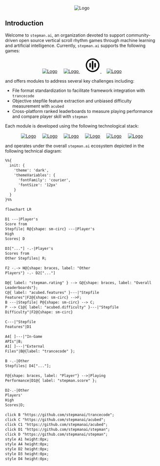 <!-- PROJECT LOGO -->
<br />
<div align="center">
    <picture>
        <source srcset="assets/logo/stepman.ai/dark-mode/stepmanai.png"  media="(prefers-color-scheme: dark)">
        <img src="assets/logo/acubed/no-dark-mode/stepmanai.png" alt="Logo" width="200px" height=auto>
    </picture>
</div>

## Introduction
Welcome to `stepman.ai`, an organization devoted to support community-driven open source vertical scroll rhythm games through machine learning and artificial intelligence. Currently, `stepman.ai` supports the following games:
  <p align="center">
    <a href="https://etternaonline.com/"><picture>
        <source srcset="assets/logo/etterna/dark-mode.svg"  media="(prefers-color-scheme: dark)">
        <img src="assets/logo/etterna/no-dark-mode.svg" alt="Logo" width="50px" height=auto></a>
    </picture></a>ㅤ
    <a href="https://www.flashflashrevolution.com/"><picture>
        <source srcset="assets/logo/ffr/dark-mode.svg"  media="(prefers-color-scheme: dark)">
        <img src="assets/logo/ffr/no-dark-mode.svg" alt="Logo" width="50px" height=auto>
    </picture></a>ㅤ
    <a href="https://osu.ppy.sh/"><picture>
        <source srcset="assets/logo/osumania/dark-mode.svg"  media="(prefers-color-scheme: dark)">
        <img src="assets/logo/osumania/no-dark-mode.svg" alt="Logo" width="50px" height=auto>
    </picture></a>ㅤ
    <a href="https://quavergame.com/"><picture>
        <source srcset="assets/logo/quaver/dark-mode.svg"  media="(prefers-color-scheme: dark)">
        <img src="assets/logo/quaver/no-dark-mode.svg" alt="Logo" width="50px" height=auto>
    </picture></a>
  </p>

and offers modules to address several key challenges including:
- File format standardization to facilitate framework integration with `trancecode`
- Objective stepfile feature extraction and unbiased difficulty measurement with `acubed`
- Cross-platform ranked leaderboards to measure playing performance and compare player skill with `stepman`

Each module is developed using the following technological stack:
<p align="center">
    <a href="https://www.python.org/"><picture>
        <source srcset="https://cdn.simpleicons.org/python/000/fff"  media="(prefers-color-scheme: dark)">
        <img src="https://cdn.simpleicons.org/python/000/000" alt="Logo" width="50px" height=auto></a>
    </picture></a>ㅤ
    <a href="https://github.com/features/actions"><picture>
        <source srcset="https://cdn.simpleicons.org/githubactions/000/fff"  media="(prefers-color-scheme: dark)">
        <img src="https://cdn.simpleicons.org/githubactions/000/000" alt="Logo" width="50px" height=auto></a>
    </picture></a>ㅤ
    <a href="https://ubuntu.com/"><picture>
        <source srcset="https://cdn.simpleicons.org/ubuntu/000/fff"  media="(prefers-color-scheme: dark)">
        <img src="https://cdn.simpleicons.org/ubuntu/000/000" alt="Logo" width="50px" height=auto></a>
    </picture></a>ㅤ
    <a href="https://pypi.org/"><picture>
        <source srcset="https://cdn.simpleicons.org/pypi/000/fff"  media="(prefers-color-scheme: dark)">
        <img src="https://cdn.simpleicons.org/pypi/000/000" alt="Logo" width="50px" height=auto></a>
    </picture></a>ㅤ
    <a href="https://www.docker.com/"><picture>
        <source srcset="https://cdn.simpleicons.org/docker/000/fff"  media="(prefers-color-scheme: dark)">
        <img src="https://cdn.simpleicons.org/docker/000/000" alt="Logo" width="50px" height=auto></a>
    </picture></a>ㅤ
    <a href="https://www.mongodb.com/"><picture>
        <source srcset="https://cdn.simpleicons.org/mongodb/000/fff"  media="(prefers-color-scheme: dark)">
        <img src="https://cdn.simpleicons.org/mongodb/000/000" alt="Logo" width="50px" height=auto></a>
    </picture></a>
</p>

and operates under the overall `stepman.ai` ecosystem depicted in the following technical diagram:

```mermaid
%%{
  init: {
    'theme': 'dark',
    'themeVariables': {
      'fontFamily': 'courier',
      'fontSize': '12px'
    }
  }
}%%

flowchart LR

D1 ---|Player's
Score from
Stepfile| R@{shape: sm-circ} ---|Player's
High
Scores| D

D3["..."] -.-|Player's
Scores from
Other Stepfiles| R;

F2 -.-> H@{shape: braces, label: "Other
Players"} -.- D2["..."]

D@{ label: "stepman.rating" } --> G@{shape: braces, label: "Overall
Leaderboards"};
C@{ label: "acubed.features" }---|"Stepfile
Features"|F2@{shape: sm-circ} -->F;
B ---|Stepfile| P@{shape: sm-circ} --> C;
P --> C1@{ label: "acubed.difficulty" }---|"Stepfile
Difficulty"|F2@{shape: sm-circ}

C---|"Stepfile
Features"|D1

A4[ ]---|"In-Game
APIs"|B;
A1[ ]---|"External
Files"|B@{label: "trancecode" };

B -.-|Other
Stepfiles| D4["..."];

F@{shape: braces, label: "Player"} -->|Playing
Performance|D1@{ label: "stepman.score" };

D2-.-|Other 
Players'
High
Scores|D;

click B "https://github.com/stepmanai/trancecode";
click C "https://github.com/stepmanai/acubed";
click C1 "https://github.com/stepmanai/acubed";
click D1 "https://github.com/stepmanai/stepman";
click D "https://github.com/stepmanai/stepman";
style A1 height:0px;
style A4 height:0px;
style D2 height:0px;
style D3 height:0px;
style D4 height:0px;

``` 
